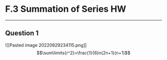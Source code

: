 # F.3 Summation of Series HW
---

## Question 1
![[Pasted image 20220929234115.png]]
$$\sum\limits{r^2}=\frac{1}{6}n(2n+1)(n+1)$$
